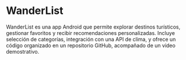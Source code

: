 # WanderList
WanderList es una app Android que permite explorar destinos turísticos, gestionar favoritos y recibir recomendaciones personalizadas. Incluye selección de categorías, integración con una API de clima, y ofrece un código organizado en un repositorio GitHub, acompañado de un video demostrativo.
